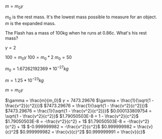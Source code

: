$m = m_0\gamma$

$m_0$ is the rest mass. It's the lowest mass possible to measure for an object.
$m$ is the expanded mass.


The Flash has a mass of 100kg when he runs at 0.86c. What's his rest mass?

$\gamma = 2$

$100 = m_0\gamma$
$100 = m_0*2$
$m_0 = 50$


$m_0 = 1.67262192369*10^{-27} kg$

$m = 1.25*10^{-23} kg$

$m = m_0 \gamma$

$\gamma = \frac{m}{m_0}$
$\gamma = 7473.29676$
$\gamma = \frac{1}{\sqrt{1 - \frac{v^2}{c^2}}}$
$7473.29676 = \frac{1}{\sqrt{1 - \frac{v^2}{c^2}}}$
$7473.29676 = \frac{1}{\sqrt{1 - \frac{v^2}{c^2}}}$
$0.000133809754 = \sqrt{1 - \frac{v^2}{c^2}}$
$1.79050503E-8 = 1 - \frac{v^2}{c^2}$
$1.79050503E-8 = -\frac{v^2}{c^2} + 1$
$1.79050503E-8 = -\frac{v^2}{c^2} + 1$
$-0.999999982 = -\frac{v^2}{c^2}$
$0.999999982 = \frac{v}{c}^2$
$0.999999982 = \frac{v}{c}^2$
$0.999999991 = \frac{v}{c}$